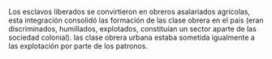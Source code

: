 Los esclavos liberados se convirtieron en obreros asalariados agrícolas, esta integración consolidó las formación de las clase 
obrera en el país (eran discriminados, humillados, explotados, constituían un sector aparte de las sociedad colonial). 
las clase obrera urbana estaba sometida igualmente a las explotación por parte de los patronos.
